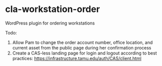# cla-workstation-order
WordPress plugin for ordering workstations

Todo:
1. Allow Pam to change the order account number, office location, and current asset from the public page during her confirmation process
3. Create a CAS-less landing page for login and logout according to best practices: https://infrastructure.tamu.edu/auth/CAS/client.html
